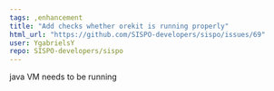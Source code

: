```yaml
---
tags: ,enhancement
title: "Add checks whether orekit is running properly"
html_url: "https://github.com/SISPO-developers/sispo/issues/69"
user: YgabrielsY
repo: SISPO-developers/sispo
---
```


java VM needs to be running